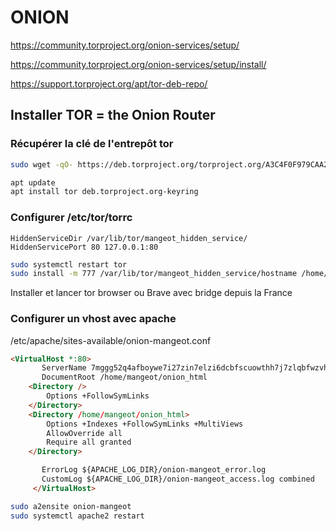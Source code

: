 # ONION

<https://community.torproject.org/onion-services/setup/>

<https://community.torproject.org/onion-services/setup/install/>

<https://support.torproject.org/apt/tor-deb-repo/>

## Installer TOR = the Onion Router

### Récupérer la clé de l'entrepôt tor

```bash
sudo wget -qO- https://deb.torproject.org/torproject.org/A3C4F0F979CAA22CDBA8F512EE8CBC9E886DDD89.asc | gpg --dearmor | sudo tee /usr/share/keyrings/deb.torproject.org-keyring.gpg >/dev/null

apt update
apt install tor deb.torproject.org-keyring
```

### Configurer /etc/tor/torrc

```text
HiddenServiceDir /var/lib/tor/mangeot_hidden_service/
HiddenServicePort 80 127.0.0.1:80
```

```bash
sudo systemctl restart tor
sudo install -m 777 /var/lib/tor/mangeot_hidden_service/hostname /home/mangeot/.
```

Installer et lancer tor browser ou Brave avec bridge depuis la France

### Configurer un vhost avec apache

/etc/apache/sites-available/onion-mangeot.conf

```html
<VirtualHost *:80>
       ServerName 7mggg52q4afboywe7i27zin7elzi6dcbfscuowthh7j7zlqbfwzvhgid.onion
       DocumentRoot /home/mangeot/onion_html
    <Directory />
        Options +FollowSymLinks
    </Directory>
    <Directory /home/mangeot/onion_html>
        Options +Indexes +FollowSymLinks +MultiViews
        AllowOverride all
        Require all granted
    </Directory>

       ErrorLog ${APACHE_LOG_DIR}/onion-mangeot_error.log
       CustomLog ${APACHE_LOG_DIR}/onion-mangeot_access.log combined
     </VirtualHost>
```

```bash
sudo a2ensite onion-mangeot
sudo systemctl apache2 restart
```
